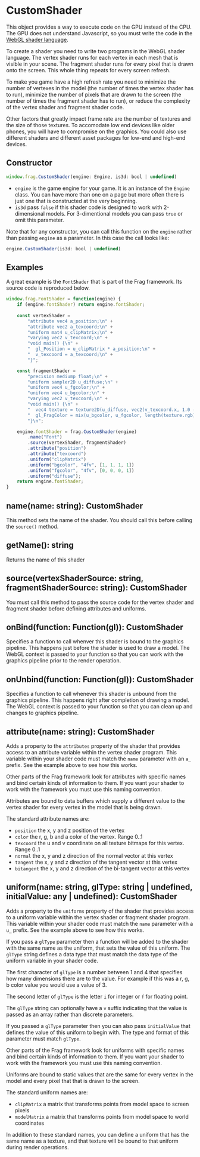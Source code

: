 # CustomShader

This object provides a way to execute code on the GPU instead of the CPU.
The GPU does not understand Javascript, so you must write the code in 
the [WebGL shader language](http://learnwebgl.brown37.net/12_shader_language/documents/_GLSL_ES_Specification_1.0.17.pdf).

To create a shader you need to write two programs in the WebGL shader language. The 
vertex shader runs for each vertex in each mesh that is visible in your scene. The
fragment shader runs for every pixel that is drawn onto the screen. This whole thing
repeats for every screen refresh.

To make you game have a high refresh rate you need to minimize the number of vertexes
in the model (the number of times the vertex shader has to run), minimize the number
of pixels that are drawn to the screen (the number of times the fragment shader has to 
run), or reduce the complexity of the vertex shader and fragment shader code.

Other factors that greatly impact frame rate are the number of textures and the size of
those textures. To accomodate low end devices like older phones, you will have to 
compromise on the graphics. You could also use different shaders and different asset
packages for low-end and high-end devices.

## Constructor
```javascript
window.frag.CustomShader(engine: Engine, is3d: bool | undefined)

```

* `engine` is the game engine for your game. It is an instance of the `Engine` class. You can 
  have more than one on a page but more often there is just one that is constructed at the 
  very beginning.
* `is3d` pass `false` if this shader code is designed to work with 2-dimensional models.
  For 3-dimentional models you can pass `true` or omit this parameter.

Note that for any constructor, you can call this function on the `engine` rather than passing
`engine` as a parameter. In this case the call looks like:

```javascript
engine.CustomShader(is3d: bool | undefined)
```

## Examples
A great example is the `FontShader` that is part of the Frag framework. Its
source code is reproduced below.

```javascript
window.frag.FontShader = function(engine) {
    if (engine.fontShader) return engine.fontShader;
    
    const vertexShader = 
        "attribute vec4 a_position;\n" +
        "attribute vec2 a_texcoord;\n" +
        "uniform mat4 u_clipMatrix;\n" +
        "varying vec2 v_texcoord;\n" +
        "void main() {\n" +
        "  gl_Position = u_clipMatrix * a_position;\n" +
        "  v_texcoord = a_texcoord;\n" +
        "}";

    const fragmentShader = 
        "precision mediump float;\n" +
        "uniform sampler2D u_diffuse;\n" +
        "uniform vec4 u_fgcolor;\n" +
        "uniform vec4 u_bgcolor;\n" +
        "varying vec2 v_texcoord;\n" +
        "void main() {\n" +
        "  vec4 texture = texture2D(u_diffuse, vec2(v_texcoord.x, 1.0 - v_texcoord.y));\n" +
        "  gl_FragColor = mix(u_bgcolor, u_fgcolor, length(texture.rgb));\n" +
        "}\n";

    engine.fontShader = frag.CustomShader(engine)
        .name("Font")
        .source(vertexShader, fragmentShader)
        .attribute("position")
        .attribute("texcoord")
        .uniform("clipMatrix")
        .uniform("bgcolor", "4fv", [1, 1, 1, 1])
        .uniform("fgcolor", "4fv", [0, 0, 0, 1])
        .uniform("diffuse");
    return engine.fontShader;
}
```

## name(name: string): CustomShader
This method sets the name of the shader. You should call this before calling
the `source()` method.

## getName(): string
Returns the name of this shader

## source(vertexShaderSource: string, fragmentShaderSource: string): CustomShader
You must call this method to pass the source code for the vertex shader
and fragment shader before defining attributes and uniforms.

## onBind(function: Function(gl)): CustomShader
Specifies a function to call whenver this shader is bound to the graphics pipeline.
This happens just before the shader is used to draw a model. The WebGL context is
passed to your function so that you can work with the graphics pipeline prior to
the render operation.

## onUnbind(function: Function(gl)): CustomShader
Specifies a function to call whenever this shader is unbound from the graphics
pipeline. This happens right after completion of drawing a model. The WebGL context is
passed to your function so that you can clean up and changes to graphics pipeline.

## attribute(name: string): CustomShader
Adds a property to the `attributes` property of the shader that provides access to
an attribute variable within the vertex shader program. This variable within your
shader code must match the `name` parameter with an `a_` prefix. See the example
above to see how this works.

Other parts of the Frag framework look for attributes with specific names and bind
certain kinds of information to them. If you want your shader to work with the 
framework you must use this naming convention.

Attributes are bound to data buffers which supply a different value to the vertex
shader for every vertex in the model that is being drawn.

The standard attribute names are:
* `position` the x, y and z position of the vertex
* `color` the r, g, b and a color of the vertex. Range 0..1
* `texcoord` the u and v coordinate on all texture bitmaps for this vertex. Range 0..1
* `normal` the x, y and z direction of the normal vector at this vertex
* `tangent` the x, y and z direction of the tangent vector at this vertex
* `bitangent` the x, y and z direction of the bi-tangent vector at this vertex

## uniform(name: string, glType: string | undefined, initialValue: any | undefined): CustomShader
Adds a property to the `uniforms` property of the shader that provides access to
a uniform variable within the vertex shader or fragment shader program. This variable
within your shader code must match the `name` parameter with a `u_` prefix. See the 
example above to see how this works.

If you pass a `glType` parameter then a function will be added to the shader with
the same name as the uniform, that sets the value of this uniform. The `glType` 
string defines a data type that must match the data type of the uniform variable
in your shader code.

The first character of `glType` is a number between 1 and 4 that specifies how many 
dimensions there are to the value. For example if this was a r, g, b color value you
would use a value of 3.

The second letter of `glType` is the letter `i` for integer or `f` for floating point.

The `glType` string can optionally have a `v` suffix indicating that the value is
passed as an array rather than discrete parameters.

If you passed a `glType` parameter then you can also pass `initialValue` that
defines the value of this uniform to begin with. The type and format of this
parameter must match `glType`.

Other parts of the Frag framework look for uniforms with specific names and bind
certain kinds of information to them. If you want your shader to work with the 
framework you must use this naming convention.

Uniforms are bound to static values that are the same for every vertex
in the model and every pixel that that is drawn to the screen.

The standard uniform names are:
* `clipMatrix` a matrix that transforms points from model space to screen pixels
* `modelMatrix` a matrix that transforms points from model space to world coordinates

In addition to these standard names, you can define a uniform that has the same 
name as a texture, and that texture will be bound to that uniform during render
operations.
